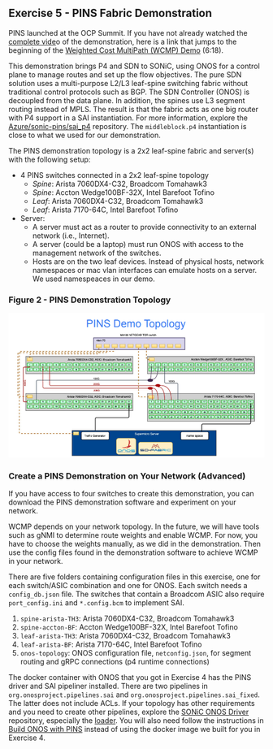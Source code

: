 ## Exercise 5 - PINS Fabric Demonstration

PINS launched at the OCP Summit. If you have not already watched the [complete vide](https://www.youtube.com/watch?v=iZuWdiV9dnc)o of the demonstration, here is a link that jumps to the beginning of the [Weighted Cost MultiPath (WCMP) Demo](https://www.youtube.com/watch?v=iZuWdiV9dnc&t=271s) (6:18). 

This demonstration brings P4 and SDN to SONiC, using ONOS for a control plane to manage routes and set up the flow objectives. The pure SDN solution uses a multi-purpose L2/L3 leaf-spine switching fabric without traditional control protocols such as BGP.  The SDN Controller (ONOS) is decoupled from the data plane. In addition, the spines use L3 segment routing instead of MPLS. The result is that the fabric acts as one big router with P4 support in a SAI instantiation. For more information, explore the [Azure/sonic-pins/sai_p4](https://github.com/Azure/sonic-pins/tree/main/sai_p4/instantiations/google) repository. The `middleblock.p4` instantiation is close to what we used for our demonstration.

The PINS demonstration topology is a 2x2 leaf-spine fabric and server(s) with the following setup:



* 4 PINS switches connected in a 2x2 leaf-spine topology
    * _Spine_: Arista 7060DX4-C32, Broadcom Tomahawk3
    * _Spine_: Accton Wedge100BF-32X, Intel Barefoot Tofino
    * _Leaf_: Arista 7060DX4-C32, Broadcom Tomahawk3
    * _Leaf_: Arista 7170-64C, Intel Barefoot Tofino
* Server: 
    * A server must act as a router to provide connectivity to an external network (i.e., Internet). 
    * A server (could be a laptop) must run ONOS with access to the management network of the switches.
    * Hosts are on the two leaf devices. Instead of physical hosts, network namespaces or mac vlan interfaces can emulate hosts on a server. We used namespeaces in our demo.


### Figure 2 - PINS Demonstration Topology

![alt_text](PINS-Demo-Topology.png "PINS Demo Topology")



### Create a PINS Demonstration on Your Network (Advanced)

If you have access to four switches to create this demonstration, you can download the PINS demonstration software and experiment on your network.

WCMP depends on your network topology. In the future, we will have tools such as gNMI to determine route weights and enable WCMP. For now, you have to choose the weights manually, as we did in the demonstration. Then use the config files found in the demonstration software to achieve WCMP in your network. 

There are five folders containing configuration files in this exercise, one for each switch/ASIC combination and one for ONOS. Each switch needs a `config_db.json` file. The switches that contain a Broadcom ASIC also require `port_config.ini` and `*.config.bcm` to implement SAI.



1. `spine-arista-TH3`: Arista 7060DX4-C32, Broadcom Tomahawk3
2. `spine-accton-BF`: Accton Wedge100BF-32X, Intel Barefoot Tofino
3. `leaf-arista-TH3`: Arista 7060DX4-C32, Broadcom Tomahawk3
4. `leaf-arista-BF`: Arista 7170-64C, Intel Barefoot Tofino
5. `onos-topology`: ONOS configuration file, `netconfig.json`, for segment routing and gRPC connections (p4 runtime connections)

The docker container with ONOS that you got in Exercise 4 has the PINS driver and SAI pipeliner installed. There are two pipelines in `org.onosproject.pipelines.sai` and `org.onosproject.pipelines.sai_fixed`. The latter does not include ACLs. If your topology has other requirements and you need to create other pipelines, explore the [SONiC ONOS Driver](https://github.com/pins/sonic-onos-driver) repository, especially the [loader](https://github.com/pins/sonic-onos-driver/blob/main/pipeliner/src/main/java/org/onosproject/pipelines/sai/SaiPipeconfLoader.java). You will also need follow the instructions in [Build ONOS with PINS](../BuildONOSwithPINS) instead of using the docker image we built for you in Exercise 4.

